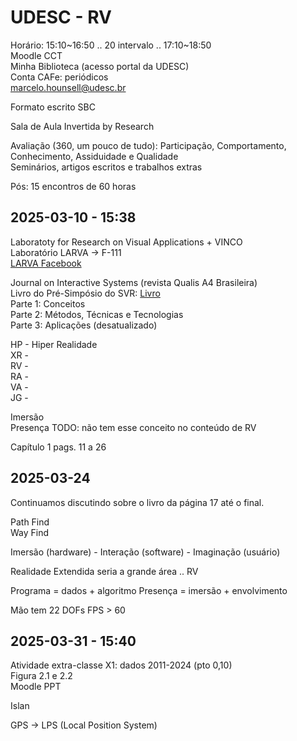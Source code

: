 # UDESC - RV  

Horário: 15:10~16:50 .. 20 intervalo .. 17:10~18:50  
Moodle CCT  
Minha Biblioteca (acesso portal da UDESC)  
Conta CAFe: periódicos  
marcelo.hounsell@udesc.br  

Formato escrito SBC  

Sala de Aula Invertida by Research  

Avaliação (360, um pouco de tudo): Participação, Comportamento, Conhecimento, Assiduidade e Qualidade  
Seminários, artigos escritos e trabalhos extras  

Pós: 15 encontros de 60 horas  

## 2025-03-10 - 15:38

Laboratoty for Research on Visual Applications + VINCO  
Laboratório LARVA -> F-111  
[LARVA Facebook](https://web.facebook.com/LARVA.UDESC/?locale=pt_BR&_rdc=1&_rdr)  

Journal on Interactive Systems (revista Qualis A4 Brasileira)  
Livro do Pré-Simpósio do SVR: [Livro](/Users/daltonreis/GitHub/disciplinas/RV/disciplina_RV_Privado/Unidade1/RealidadeVirtual_imgs/Conceitos-rv-ra.pdf)  
Parte 1: Conceitos  
Parte 2: Métodos, Técnicas e Tecnologias  
Parte 3: Aplicações (desatualizado)  

HP - Hiper Realidade  
XR -  
RV -  
RA -  
VA -  
JG -  

Imersão  
Presença TODO: não tem esse conceito no conteúdo de RV  

Capítulo 1 pags. 11 a 26

## 2025-03-24

Continuamos discutindo sobre o livro da página 17 até o final.  

Path Find  
Way Find  

Imersão (hardware) - Interação (software) - Imaginação (usuário)  

Realidade Extendida seria a grande área .. RV

Programa = dados + algoritmo
Presença = imersão + envolvimento

Mão tem 22 DOFs
FPS > 60

## 2025-03-31 - 15:40

Atividade extra-classe X1: dados 2011-2024 (pto 0,10)  
Figura 2.1 e 2.2  
Moodle PPT

Islan

GPS -> LPS (Local Position System)  
